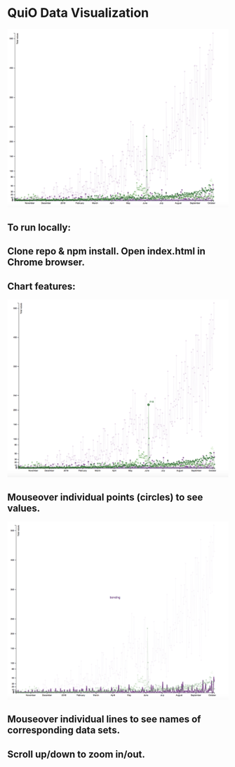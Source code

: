 # QuiO Data Visualization

![image](/screenshots/graph.png)

## To run locally:

## Clone repo & npm install. Open index.html in Chrome browser.

## Chart features:

![image](/screenshots/dotHover.png)

## Mouseover individual points (circles) to see values.

![image](/screenshots/lineHover.png)

## Mouseover individual lines to see names of corresponding data sets.

## Scroll up/down to zoom in/out.
